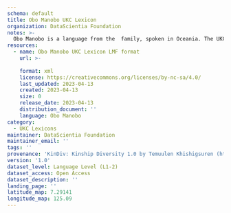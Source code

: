 ```yaml
---
schema: default
title: Obo Manobo UKC Lexicon
organization: DataScientia Foundation
notes: >-
  Obo Manobo is a language from the  family, spoken in Oceania. The UKC Lexicon of Obo Manobo is represented as a lexico-semantic network. It consists of words, word senses, synsets, as well as sense-level and synset-level relationships.
resources:
  - name: Obo Manobo UKC Lexicon LMF format
    url: >-
      
    format: xml
    license: https://creativecommons.org/licenses/by-nc-sa/4.0/
    last_updated: 2023-04-13
    created: 2023-04-13
    size: 0
    release_date: 2023-04-13
    distribution_document: ''
    language: Obo Manobo
category:
  - UKC Lexicons
maintainer: DataScientia Foundation
maintainer_email: ''
tags: ''
provenance: 'KinDiv: Kinship Diversity 1.0 by Temuulen Khishigsuren (http://ukc.disi.unitn.it/index.php/kinship/); Princeton WordNet 2.1 by Princeton University (https://wordnet.princeton.edu)'
version: '1.0'
dataset_level: Language Level (L1-2)
dataset_access: Open Access
dataset_description: ''
landing_page: ''
latitude_map: 7.29141
longitude_map: 125.09
---
```

